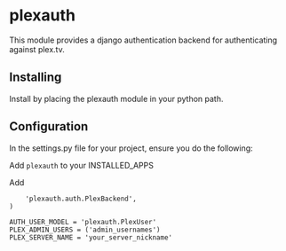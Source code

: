 plexauth
========

This module provides a django authentication backend for authenticating against plex.tv.

Installing
----------

Install by placing the plexauth module in your python path.

Configuration
-------------

In the settings.py file for your project, ensure you do the following:

Add `plexauth` to your INSTALLED_APPS

Add 

```AUTHENTICATION_BACKENDS = (
    'plexauth.auth.PlexBackend',
)

AUTH_USER_MODEL = 'plexauth.PlexUser'
PLEX_ADMIN_USERS = ('admin_usernames')
PLEX_SERVER_NAME = 'your_server_nickname'
```
